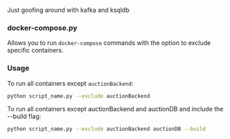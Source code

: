 Just goofing around with kafka and ksqldb

### docker-compose.py

Allows you to run `docker-compose` commands with the option to exclude specific containers.

### Usage

To run all containers except `auctionBackend`:

```bash
python script_name.py --exclude auctionBackend
```

To run all containers except auctionBackend and auctionDB and include the --build flag:

```bash
python script_name.py --exclude auctionBackend auctionDB --build
```
